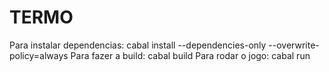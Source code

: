 # TERMO

Para instalar dependencias: 
    cabal install --dependencies-only --overwrite-policy=always
Para fazer a build:
    cabal build
Para rodar o jogo:
    cabal run